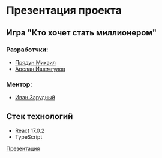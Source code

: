 # Презентация проекта

## Игра "Кто хочет стать миллионером"

### Разработчки:
- [Прядун Михаил](https://t.me/pryadun69)
- [Арслан Ишемгулов](https://t.me/ars_is_like)


### Ментор:
- [Иван Зарудный](https://t.me/iZarudny)

## Стек технологий
- React 17.0.2
- TypeScript

[Презентация](https://daspivas.github.io/millionaire-project-presentation/#/)